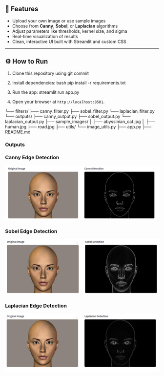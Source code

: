 

## 🚀 Features

- Upload your own image or use sample images  
- Choose from **Canny**, **Sobel**, or **Laplacian** algorithms  
- Adjust parameters like thresholds, kernel size, and sigma  
- Real-time visualization of results  
- Clean, interactive UI built with Streamlit and custom CSS  



---

## ⚙️ How to Run

1. Clone this repository using git commit
2. Install dependencies:
   bash
   pip install -r requirements.txt

3. Run the app:
   streamlit run app.py

4. Open your browser at `http://localhost:8501`.



└── filters/
    ├── canny_filter.py
    ├── sobel_filter.py
    └── laplacian_filter.py
└── outputs/
    ├── canny_output.py
    ├── sobel_output.py
    └── laplacian_output.py
├── sample_images/
│   ├── abyssinian_cat.jpg
│   ├── human.jpg
    ├── road.jpg
├── utils/
    └── image_utils.py
├── app.py
├── README.md



### Outputs

###  Canny Edge Detection

![Canny Output](outputs/canny_output.png)

###  Sobel Edge Detection

![Sobel Output](outputs/sobel_output.png)

###  Laplacian Edge Detection

![Laplacian Output](outputs/laplacian_output.png)
